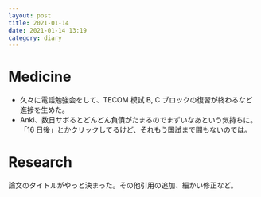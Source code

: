 ```yaml
---
layout: post
title: 2021-01-14
date: 2021-01-14 13:19
category: diary
---
```


# Medicine
- 久々に電話勉強会をして、TECOM 模試 B, C ブロックの復習が終わるなど進捗を生めた。
- Anki、数日サボるとどんどん負債がたまるのでまずいなあという気持ちに。「16 日後」とかクリックしてるけど、それもう国試まで間もないのでは。

# Research
論文のタイトルがやっと決まった。その他引用の追加、細かい修正など。